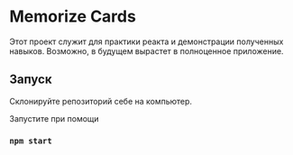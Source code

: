 # Memorize Cards

Этот проект служит для практики реакта и демонстрации полученных навыков. Возможно, в будущем вырастет в полноценное приложение.

## Запуск

Склонируйте репозиторий себе на компьютер.

Запустите при помощи

### `npm start`